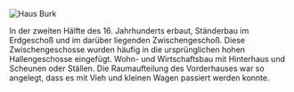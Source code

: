 ![Haus Burk](./images/fritzlar/p20.jpg)

In der zweiten Hälfte des 16. Jahrhunderts erbaut, Ständerbau im Erdgeschoß und im darüber liegenden Zwischengeschoß. Diese Zwischengeschosse wurden häufig in die ursprünglichen hohen Hallengeschosse eingefügt.
Wohn- und Wirtschaftsbau mit Hinterhaus und Scheunen oder Ställen. Die Raumaufteilung des Vorderhauses war so angelegt, dass es mit Vieh und kleinen Wagen passiert werden konnte.